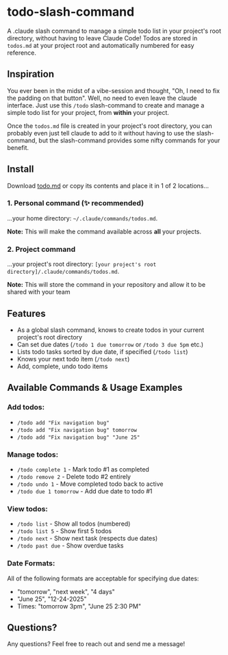 # todo-slash-command
A .claude slash command to manage a simple todo list in your project's root directory, without having to leave Claude Code! Todos are stored in `todos.md` at your project root and automatically numbered for easy reference.

## Inspiration
You ever been in the midst of a vibe-session and thought, "Oh, I need to fix the padding on that button". Well, no need to even leave the claude interface. Just use this `/todo` slash-command to create and manage a simple todo list for your project, from **within** your project.

Once the `todos.md` file is created in your project's root directory, you can probably even just tell claude to add to it without having to use the slash-command, but the slash-command provides some nifty commands for your benefit.

## Install
Download [todo.md](todo.md) or copy its contents and place it in 1 of 2 locations...

### 1. Personal command (✨ recommended)
...your home directory: `~/.claude/commands/todos.md`.

**Note:** This will make the command available across **all** your projects.

### 2. Project command
...your project's root directory: `[your project's root directory]/.claude/commands/todos.md`.

**Note:** This will store the command in your repository and allow it to be shared with your team

## Features
- As a global slash command, knows to create todos in your current project's root directory
- Can set due dates (`/todo 1 due tomorrow` or `/todo 3 due 5pm` etc.)
- Lists todo tasks sorted by due date, if specified (`/todo list`)
- Knows your next todo item (`/todo next`)
- Add, complete, undo todo items

## Available Commands & Usage Examples

### Add todos:
  - `/todo add "Fix navigation bug"`
  - `/todo add "Fix navigation bug" tomorrow`
  - `/todo add "Fix navigation bug" "June 25"`

### Manage todos:
  - `/todo complete 1` - Mark todo #1 as completed
  - `/todo remove 2` - Delete todo #2 entirely
  - `/todo undo 1` - Move completed todo back to active
  - `/todo due 1 tomorrow` - Add due date to todo #1

### View todos:
  - `/todo list` - Show all todos (numbered)
  - `/todo list 5` - Show first 5 todos
  - `/todo next` - Show next task (respects due dates)
  - `/todo past due` - Show overdue tasks

### Date Formats:
All of the following formats are acceptable for specifying due dates:
  - "tomorrow", "next week", "4 days"
  - "June 25", "12-24-2025"
  - Times: "tomorrow 3pm", "June 25 2:30 PM"

## Questions?
Any questions? Feel free to reach out and send me a message!

